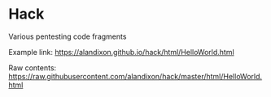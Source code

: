 # Hack
Various pentesting code fragments

Example link:  https://alandixon.github.io/hack/html/HelloWorld.html

Raw contents:  https://raw.githubusercontent.com/alandixon/hack/master/html/HelloWorld.html
